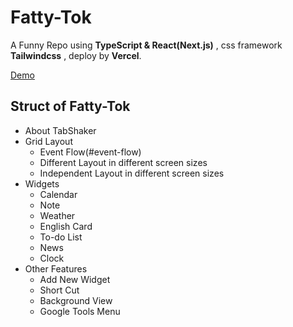 # Fatty-Tok

A Funny Repo using **TypeScript & React(Next.js)** , css framework **Tailwindcss** , deploy by **Vercel**.

<a href="https://chrome.google.com/webstore/detail/tabshaker/eigbinbgomoampdljpjabchdempfileg">
Demo
</a>

## Struct of Fatty-Tok

- About TabShaker
- Grid Layout
  - Event Flow(#event-flow)
  - Different Layout in different screen sizes
  - Independent Layout in different screen sizes
- Widgets
  - Calendar
  - Note
  - Weather
  - English Card
  - To-do List
  - News
  - Clock
- Other Features
  - Add New Widget
  - Short Cut
  - Background View
  - Google Tools Menu
